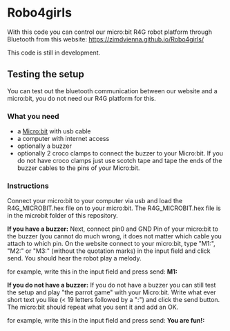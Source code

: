 # Robo4girls

With this code you can control our micro:bit R4G robot platform through Bluetooth from this website: https://zimdvienna.github.io/Robo4girls/

This code is still in development.

## Testing the setup 
You can test out the bluetooth communication between our website and a micro:bit, you do not need our R4G platform for this.

### What you need
+ a <a href="https://microbit.org">Micro:bit</a> with usb cable
+ a computer with internet access
+ optionally a buzzer
+ optionally 2 croco clamps to connect the buzzer to your Micro:bit. If you do not have croco clamps just use scotch tape and tape the ends of the buzzer cables to the pins of your Micro:bit.

### Instructions

Connect your micro:bit to your computer via usb and load the R4G_MICROBIT.hex file on to your micro:bit. The R4G_MICROBIT.hex file is in the microbit folder of this repository. 

<b>If you have a buzzer:</b>
Next, connect pin0 and GND Pin of your micro:bit to the buzzer (you cannot do much wrong, it does not matter which cable you attach to which pin. On the website connect to your micro:bit, type "M1:", "M2:" or "M3:" (without the quotation marks) in the input field and click send. You should hear the robot play a melody.

for example, write this in the input field and press send: <b>M1:</b>

<b>If you do not have a buzzer:</b>
If you do not have a buzzer you can still test the setup and play "the parrot game" with your Micro:bit. Write what ever short text you like (< 19 letters followed by a ":") and click the send button. The micro:bit should repeat what you sent it and add an OK.

for example, write this in the input field and press send: <b>You are fun!:</b>
